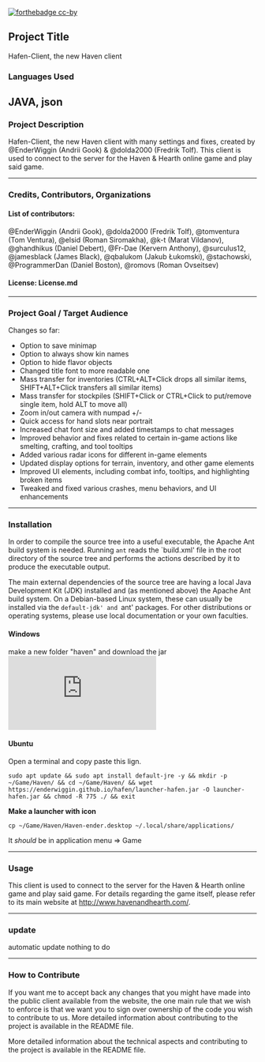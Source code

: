 [![forthebadge cc-by](https://licensebuttons.net/l/by-nc-sa/4.0/88x31.png)](https://creativecommons.org/licenses/by/4.0)
## Project Title
Hafen-Client, the new Haven client

### Languages Used
JAVA, json
-------------

### Project Description
Hafen-Client, the new Haven client with many settings and fixes, created by @EnderWiggin (Andrii Gook) & @dolda2000 (Fredrik Tolf). This client is used to connect to the server for the Haven & Hearth online game and play said game.

-------------
### Credits, Contributors, Organizations
#### List of contributors: 
@EnderWiggin (Andrii Gook), @dolda2000 (Fredrik Tolf), @tomventura (Tom Ventura), @elsid (Roman Siromakha), @k-t (Marat Vildanov), @ghandhikus (Daniel Debert), @Fr-Dae (Kervern Anthony), @surculus12, @jamesblack (James Black), @qbalukom (Jakub Łukomski), @stachowski, @ProgrammerDan (Daniel Boston), @romovs (Roman Ovseitsev)

#### License: License.md

-------------
### Project Goal / Target Audience
Changes so far:

- Option to save minimap
- Option to always show kin names
- Option to hide flavor objects
- Changed title font to more readable one
- Mass transfer for inventories (CTRL+ALT+Click drops all similar items, SHIFT+ALT+Click transfers all similar items)
- Mass transfer for stockpiles (SHIFT+Click or CTRL+Click to put/remove single item, hold ALT to move all)
- Zoom in/out camera with numpad +/-
- Quick access for hand slots near portrait
- Increased chat font size and added timestamps to chat messages
- Improved behavior and fixes related to certain in-game actions like smelting, crafting, and tool tooltips
- Added various radar icons for different in-game elements
- Updated display options for terrain, inventory, and other game elements
- Improved UI elements, including combat info, tooltips, and highlighting broken items
- Tweaked and fixed various crashes, menu behaviors, and UI enhancements
	
-------------
### Installation
In order to compile the source tree into a useful executable, the Apache Ant build system is needed. Running `ant` reads the `build.xml' file in the root directory of the source tree and performs the actions described by it to produce the executable output. 

The main external dependencies of the source tree are having a local Java Development Kit (JDK) installed and (as mentioned above) the Apache Ant build system. On a Debian-based Linux system, these can usually be installed via the `default-jdk' and `ant' packages. For other distributions or operating systems, please use local documentation or your own faculties.

#### Windows
make a new folder "haven" and download the jar ![here](https://enderwiggin.github.io/hafen/launcher-hafen.jar) 

#### Ubuntu
Open a terminal and copy paste this lign.
```properties
sudo apt update && sudo apt install default-jre -y && mkdir -p ~/Game/Haven/ && cd ~/Game/Haven/ && wget https://enderwiggin.github.io/hafen/launcher-hafen.jar -O launcher-hafen.jar && chmod -R 775 ./ && exit
```
**Make a launcher with icon**
```properties
cp ~/Game/Haven/Haven-ender.desktop ~/.local/share/applications/
```
It *should* be in application menu => Game

-------------
### Usage
This client is used to connect to the server for the Haven & Hearth online game and play said game. For details regarding the game itself, please refer to its main website at <http://www.havenandhearth.com/>.

-------------
### update
automatic update nothing to do

-------------
### How to Contribute
If you want me to accept back any changes that you might have made into the public client available from the website, the one main rule that we wish to enforce is that we want you to sign over ownership of the code you wish to contribute to us. More detailed information about contributing to the project is available in the README file.

More detailed information about the technical aspects and contributing to the project is available in the README file. 
